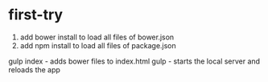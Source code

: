 # first-try

1) add bower install to load all files of bower.json
2) add npm install to load all files of package.json

gulp index - adds bower files to index.html
gulp - starts the local server and reloads the app 
